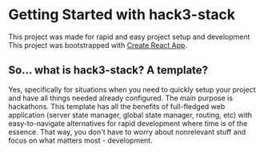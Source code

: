 # Getting Started with hack3-stack

This project was made for rapid and easy project setup and development
This project was bootstrapped with [Create React App](https://github.com/facebook/create-react-app).

## So... what is hack3-stack? A template?

Yes, specifically for situations when you need to quickly setup your project and have all things needed already configured. The main purpose is hackathons. This template has all the benefits of full-fledged web application (server state manager, global state manager, routing, etc) with easy-to-navigate alternatives for rapid development where time is of the essence. That way, you don't have to worry about nonrelevant stuff and focus on what matters most - development.
